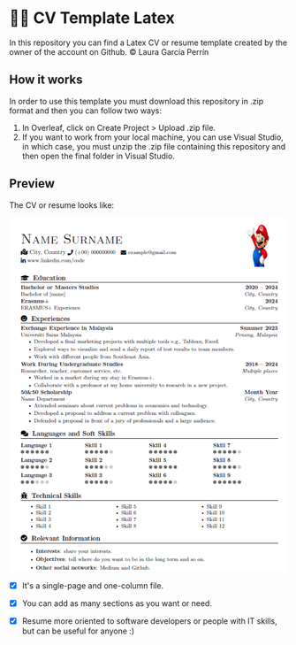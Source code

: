 # 👩‍💼 CV Template Latex 
In this repository you can find a Latex CV or resume template created by the owner of the account on Github.
© Laura García Perrín

## How it works

In order to use this template you must download this repository in .zip format and then you can follow two ways:

1. In Overleaf, click on Create Project > Upload .zip file.
2. If you want to work from your local machine, you can use Visual Studio, in which case, you must unzip the .zip file containing this repository and then open the final folder in Visual Studio.

## Preview

The CV or resume looks like:

![alt text](https://github.com/lgperrin/CV-Template-Latex/blob/main/CV-General-Overview.png)

- [x] It's a single-page and one-column file.
- [x] You can add as many sections as you want or need.
- [x] Resume more oriented to software developers or people with IT skills, but can be useful for anyone :)

